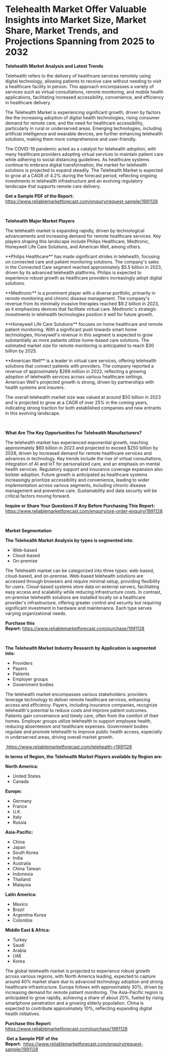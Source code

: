 <p><h1>Telehealth Market Offer Valuable Insights into Market Size, Market Share, Market Trends, and Projections Spanning from 2025 to 2032</h1></p><p><strong>Telehealth Market Analysis and Latest Trends</strong></p>
<p><p>Telehealth refers to the delivery of healthcare services remotely using digital technology, allowing patients to receive care without needing to visit a healthcare facility in person. This approach encompasses a variety of services such as virtual consultations, remote monitoring, and mobile health applications, facilitating increased accessibility, convenience, and efficiency in healthcare delivery.</p><p>The Telehealth Market is experiencing significant growth, driven by factors like the increasing adoption of digital health technologies, rising consumer demand for remote care, and the need for healthcare accessibility, particularly in rural or underserved areas. Emerging technologies, including artificial intelligence and wearable devices, are further enhancing telehealth solutions, making them more comprehensive and user-friendly.</p><p>The COVID-19 pandemic acted as a catalyst for telehealth adoption, with many healthcare providers adopting virtual services to maintain patient care while adhering to social distancing guidelines. As healthcare systems continue to embrace digital transformation, the market for telehealth solutions is projected to expand steadily. The Telehealth Market is expected to grow at a CAGR of 4.2% during the forecast period, reflecting ongoing investments in telehealth infrastructure and an evolving regulatory landscape that supports remote care delivery.</p></p>
<p><strong>Get a Sample PDF of the Report:&nbsp;</strong> <a href="https://www.reliablemarketforecast.com/enquiry/request-sample/1991128?utm_campaign=3196&utm_medium=2&utm_source=Github&utm_content=ia&utm_term=19042025&utm_id=telehealth">https://www.reliablemarketforecast.com/enquiry/request-sample/1991128</a></p>
<p>&nbsp;</p>
<p><strong>Telehealth Major Market Players</strong></p>
<p><p>The telehealth market is expanding rapidly, driven by technological advancements and increasing demand for remote healthcare services. Key players shaping this landscape include Philips Healthcare, Medtronic, Honeywell Life Care Solutions, and American Well, among others.</p><p>**Philips Healthcare** has made significant strides in telehealth, focusing on connected care and patient monitoring solutions. The company's sales in the Connected Care segment reached approximately $5.5 billion in 2023, driven by its advanced telehealth platforms. Philips is expected to experience robust growth as healthcare providers increasingly adopt digital solutions.</p><p>**Medtronic** is a prominent player with a diverse portfolio, primarily in remote monitoring and chronic disease management. The company's revenue from its minimally invasive therapies reached $9.2 billion in 2023, as it emphasizes devices that facilitate virtual care. Medtronic's strategic investments in telehealth technologies position it well for future growth.</p><p>**Honeywell Life Care Solutions** focuses on home healthcare and remote patient monitoring. With a significant push towards smart home technologies, Honeywell's revenue in this segment is expected to grow substantially as more patients utilize home-based care solutions. The estimated market size for remote monitoring is anticipated to reach $30 billion by 2025.</p><p>**American Well** is a leader in virtual care services, offering telehealth solutions that connect patients with providers. The company reported a revenue of approximately $268 million in 2022, reflecting a growing adoption of telehealth services across various healthcare settings. American Well's projected growth is strong, driven by partnerships with health systems and insurers.</p><p>The overall telehealth market size was valued at around $50 billion in 2023 and is projected to grow at a CAGR of over 25% in the coming years, indicating strong traction for both established companies and new entrants in this evolving landscape.</p></p>
<p>&nbsp;</p>
<p><strong>What Are The Key Opportunities For Telehealth Manufacturers?</strong></p>
<p><p>The telehealth market has experienced exponential growth, reaching approximately $60 billion in 2023 and projected to exceed $250 billion by 2028, driven by increased demand for remote healthcare services and advances in technology. Key trends include the rise of virtual consultations, integration of AI and IoT for personalized care, and an emphasis on mental health services. Regulatory support and insurance coverage expansion also bolster adoption. Future growth is anticipated as healthcare systems increasingly prioritize accessibility and convenience, leading to wider implementation across various segments, including chronic disease management and preventive care. Sustainability and data security will be critical factors moving forward.</p></p>
<p><strong>Inquire or Share Your Questions If Any Before Purchasing This Report:</strong> <a href="https://www.reliablemarketforecast.com/enquiry/pre-order-enquiry/1991128?utm_campaign=3196&utm_medium=2&utm_source=Github&utm_content=ia&utm_term=19042025&utm_id=telehealth">https://www.reliablemarketforecast.com/enquiry/pre-order-enquiry/1991128</a></p>
<p>&nbsp;</p>
<p><strong>Market Segmentation</strong></p>
<p><strong>The Telehealth Market Analysis by types is segmented into:</strong></p>
<p><ul><li>Web-based</li><li>Cloud-based</li><li>On-premise</li></ul></p>
<p><p>The Telehealth market can be categorized into three types: web-based, cloud-based, and on-premise. Web-based telehealth solutions are accessed through browsers and require minimal setup, providing flexibility for users. Cloud-based systems store data on external servers, facilitating easy access and scalability while reducing infrastructure costs. In contrast, on-premise telehealth solutions are installed locally on a healthcare provider's infrastructure, offering greater control and security but requiring significant investment in hardware and maintenance. Each type serves varying organizational needs.</p></p>
<p><strong>Purchase this Report:&nbsp;</strong><a href="https://www.reliablemarketforecast.com/purchase/1991128?utm_campaign=3196&utm_medium=2&utm_source=Github&utm_content=ia&utm_term=19042025&utm_id=telehealth">https://www.reliablemarketforecast.com/purchase/1991128</a></p>
<p>&nbsp;</p>
<p><strong>The Telehealth Market Industry Research by Application is segmented into:</strong></p>
<p><ul><li>Providers</li><li>Payers</li><li>Patients</li><li>Employer groups</li><li>Government bodies</li></ul></p>
<p><p>The telehealth market encompasses various stakeholders: providers leverage technology to deliver remote healthcare services, enhancing access and efficiency. Payers, including insurance companies, recognize telehealth's potential to reduce costs and improve patient outcomes. Patients gain convenience and timely care, often from the comfort of their homes. Employer groups utilize telehealth to support employee health, reducing absenteeism and healthcare expenses. Government bodies regulate and promote telehealth to improve public health access, especially in underserved areas, driving overall market growth.</p></p>
<p><a href="https://www.reliablemarketforecast.com/telehealth-r1991128?utm_campaign=3196&utm_medium=2&utm_source=Github&utm_content=ia&utm_term=19042025&utm_id=telehealth">&nbsp;https://www.reliablemarketforecast.com/telehealth-r1991128</a></p>
<p><strong>In terms of Region, the Telehealth Market Players available by Region are:</strong></p>
<p>
    <p> <strong> North America: </strong>
        <ul>
            <li>United States</li>
            <li>Canada</li>
        </ul>
        </p> 
    <p> <strong> Europe: </strong>
        <ul>
            <li>Germany</li>
            <li>France</li>
            <li>U.K.</li>
            <li>Italy</li>
            <li>Russia</li>
        </ul>
        </p> 
    <p> <strong> Asia-Pacific: </strong>
        <ul>
            <li>China</li>
            <li>Japan</li>
            <li>South Korea</li>
            <li>India</li>
            <li>Australia</li>
            <li>China Taiwan</li>
            <li>Indonesia</li>
            <li>Thailand</li>
            <li>Malaysia</li>
        </ul>
        </p> 
    <p> <strong> Latin America: </strong>
        <ul>
            <li>Mexico</li>
            <li>Brazil</li>
            <li>Argentina Korea</li>
            <li>Colombia</li>
        </ul>
        </p> 
    <p> <strong> Middle East & Africa: </strong>
        <ul>
            <li>Turkey</li>
            <li>Saudi</li>
            <li>Arabia</li>
            <li>UAE</li>
            <li>Korea</li>
        </ul>
    </p>
    </p>
<p><p>The global telehealth market is projected to experience robust growth across various regions, with North America leading, expected to capture around 40% market share due to advanced technology adoption and strong healthcare infrastructure. Europe follows with approximately 30%, driven by increasing demand for remote patient monitoring. The Asia-Pacific region is anticipated to grow rapidly, achieving a share of about 20%, fueled by rising smartphone penetration and a growing elderly population. China is expected to contribute approximately 10%, reflecting expanding digital health initiatives.</p></p>
<p><strong>Purchase this Report: </strong><a href="https://www.reliablemarketforecast.com/purchase/1991128?utm_campaign=3196&utm_medium=2&utm_source=Github&utm_content=ia&utm_term=19042025&utm_id=telehealth">https://www.reliablemarketforecast.com/purchase/1991128</a></p>
<p>&nbsp;<strong>Get a Sample PDF of the Report:&nbsp;&nbsp;</strong><a href="https://www.reliablemarketforecast.com/enquiry/request-sample/1991128?utm_campaign=3196&utm_medium=2&utm_source=Github&utm_content=ia&utm_term=19042025&utm_id=telehealth">https://www.reliablemarketforecast.com/enquiry/request-sample/1991128</a></p>
<p><strong></strong></p>
<p><p></p><p></p><p></p></p>